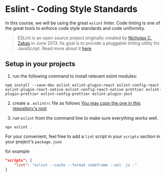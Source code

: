# Eslint - Coding Style Standards

In  this course, we will be using the great `eslint` linter. Code linting is one of the great tools to enforce code style standards and code uniformity.

> ESLint is an open source project originally created by [Nicholas C. Zakas](http://nczonline.net/) in June 2013. Its goal is to provide a pluggable linting utility for JavaScript. Read more about it [here](https://eslint.org/)

## Setup in your projects
1. run the following command to install relevant eslint modules:
```
npm install --save-dev eslint eslint-plugin-react eslint-config-react eslint-plugin-react-native eslint-config-react-native prettier eslint-plugin-prettier eslint-config-prettier eslint-plugin-jest
```
2. create a `.eslintrc` file as follows
[You may copy the one in this repository's root](https://raw.githubusercontent.com/zivl/mobile-course-shenkar-s19/master/README.md)

3. run `eslint` from the command line to make sure everything works well.
```
npx eslint .
```

For your convenient, feel free to add a `lint` script in your `scripts` section in your project's `package.json`

for example
```json
"scripts": {
    "lint": "eslint --cache --format codeframe --ext .js ."
}
```
